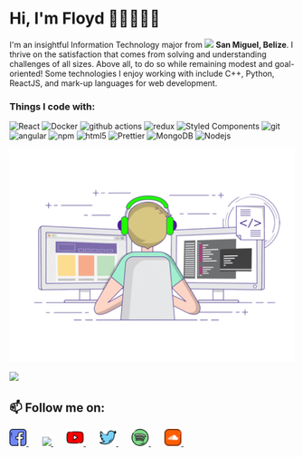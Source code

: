 # Hi, I'm Floyd 👋🏽👨🏽‍💻

<p> I'm an insightful Information Technology major from <img src="https://image.flaticon.com/icons/png/512/329/329922.png" width="13"/> <b>San Miguel, Belize</b>. I thrive on the satisfaction that comes from solving and understanding challenges of all sizes. Above all, to do so while remaining modest and goal-oriented! Some technologies I enjoy working with include C++, Python, ReactJS, and mark-up languages for web development.</p>

<h3>Things I code with:</h3>
<p>
  <img alt="React" src="https://img.shields.io/badge/-React-45b8d8?style=flat-square&logo=react&logoColor=white" />
  <img alt="Docker" src="https://img.shields.io/badge/-Docker-46a2f1?style=flat-square&logo=docker&logoColor=white" />
  <img alt="github actions" src="https://img.shields.io/badge/-Github_Actions-2088FF?style=flat-square&logo=github-actions&logoColor=white" />
  <img alt="redux" src="https://img.shields.io/badge/-Redux-764ABC?style=flat-square&logo=redux&logoColor=white" />
  <img alt="Styled Components" src="https://img.shields.io/badge/-Styled_Components-db7092?style=flat-square&logo=styled-components&logoColor=white" />
  <img alt="git" src="https://img.shields.io/badge/-Git-F05032?style=flat-square&logo=git&logoColor=white" />
  <img alt="angular" src="https://img.shields.io/badge/-Angular-DD0031?style=flat-square&logo=angular&logoColor=white" />
  <img alt="npm" src="https://img.shields.io/badge/-NPM-CB3837?style=flat-square&logo=npm&logoColor=white" />
  <img alt="html5" src="https://img.shields.io/badge/-HTML5-E34F26?style=flat-square&logo=html5&logoColor=white" />
  <img alt="Prettier" src="https://img.shields.io/badge/-Prettier-F7B93E?style=flat-square&logo=prettier&logoColor=white" />
  <img alt="MongoDB" src="https://img.shields.io/badge/-MongoDB-13aa52?style=flat-square&logo=mongodb&logoColor=white" />
  <img alt="Nodejs" src="https://img.shields.io/badge/-Nodejs-43853d?style=flat-square&logo=Node.js&logoColor=white" />
</p>

<!--
<img src="https://raw.githubusercontent.com/jaesonnn/jaesonnn/main/resources/gif/switches.gif" alt="side Image" align="right" width="200" height="auto" />
-->

![](https://raw.githubusercontent.com/jaesonnn/jaesonnn/main/resources/gif/coder-guy.gif)

<!--
<a href="https://www.buymeacoffee.com/floyd404" target="_blank"><img src="https://cdn.buymeacoffee.com/buttons/v2/default-red.png" alt="Buy Me A Coffee" width="120" ></a> <br/>
If you like what I do, maybe consider buying me coffee/tea 🥺👉👈
-->

<img src="https://media.giphy.com/media/12oufCB0MyZ1Go/giphy.gif" width="50">

## 📫 Follow me on:
<p align="left">
  <a href="https://www.facebook.com/jason.ack/" target="_blank">
    <img height="30" src="https://raw.githubusercontent.com/jaesonnn/jaesonnn/main/resources/png/facebook.png?raw=true">
  </a>&nbsp;&nbsp;&nbsp;&nbsp;&nbsp;
  <a href="https://www.instagram.com/wellfloyd_/" target="_blank">
    <img height="30" src="https://image.flaticon.com/icons/svg/725/725278.svg">
  </a>&nbsp;&nbsp;&nbsp;&nbsp;&nbsp;
  <a href="https://www.youtube.com/" target="_blank">
    <img height="30" src="https://raw.githubusercontent.com/jaesonnn/jaesonnn/main/resources/png/youtube.png?raw=true">
  </a>&nbsp;&nbsp;&nbsp;&nbsp;&nbsp;
  <a href="https://twitter.com/WellFloyd" target="_blank">
    <img height="30" src="https://github.com/jaesonnn/jaesonnn/blob/main/resources/png/twitter.png?raw=true">
  </a>&nbsp;&nbsp;&nbsp;&nbsp;&nbsp;
  <a href="https://open.spotify.com/user/31z2tveyx3ry6jl23wqswi2dm4si?si=Th7M3BCCQKGlYORcXsA52A&dl_branch=1" target="_blank">
    <img height="30" src="https://raw.githubusercontent.com/jaesonnn/jaesonnn/main/resources/png/spotify.png?raw=true">
  </a>&nbsp;&nbsp;&nbsp;&nbsp;&nbsp;
  <a href="https://soundcloud.app.goo.gl/b77SQvLcsmruWXTj7" target="_blank">
    <img height="30" src="https://raw.githubusercontent.com/jaesonnn/jaesonnn/main/resources/png/soundcloud.png?raw=true">
  </a>&nbsp;&nbsp;&nbsp;&nbsp;&nbsp;
  <!--
  <a href="https://github.com/jaesonnn" target="_blank">
    <img height="30" src="https://raw.githubusercontent.com/jaesonnn/jaesonnn/main/resources/png/github.png?raw=true">
  </a>&nbsp;&nbsp;&nbsp;&nbsp;&nbsp;
  -->
</p>
